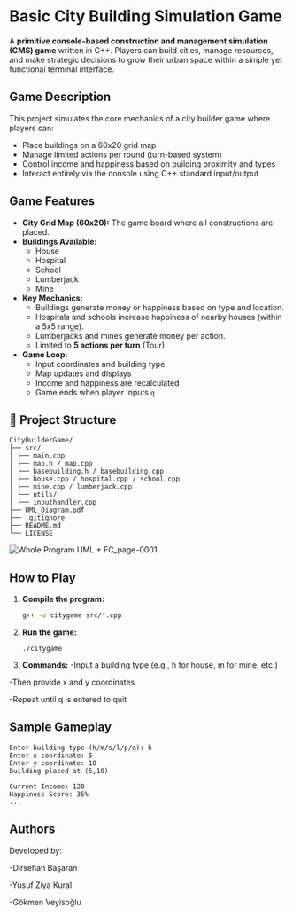 # Basic City Building Simulation Game

A **primitive console-based construction and management simulation (CMS) game** written in C++. Players can build cities, manage resources, and make strategic decisions to grow their urban space within a simple yet functional terminal interface.

## Game Description

This project simulates the core mechanics of a city builder game where players can:

- Place buildings on a 60x20 grid map
- Manage limited actions per round (turn-based system)
- Control income and happiness based on building proximity and types
- Interact entirely via the console using C++ standard input/output

## Game Features

- **City Grid Map (60x20):** The game board where all constructions are placed.
- **Buildings Available:**
  - House
  - Hospital
  - School
  - Lumberjack
  - Mine
- **Key Mechanics:**
  - Buildings generate money or happiness based on type and location.
  - Hospitals and schools increase happiness of nearby houses (within a 5x5 range).
  - Lumberjacks and mines generate money per action.
  - Limited to **5 actions per turn** (Tour).
- **Game Loop:**
  - Input coordinates and building type
  - Map updates and displays
  - Income and happiness are recalculated
  - Game ends when player inputs `q`

## 📂 Project Structure

````
CityBuilderGame/
├── src/
│ ├── main.cpp
│ ├── map.h / map.cpp
│ ├── basebuilding.h / basebuilding.cpp
│ ├── house.cpp / hospital.cpp / school.cpp
│ ├── mine.cpp / lumberjack.cpp
│ └── utils/
│ └── inputhandler.cpp
├── UML_Diagram.pdf
├── .gitignore
├── README.md
└── LICENSE
````
![Whole Program UML + FC_page-0001](https://github.com/user-attachments/assets/435d66c6-9ea1-470c-8ded-4e8a89a142e1)


## How to Play

1. **Compile the program:**
   ```bash
   g++ -o citygame src/*.cpp

2. **Run the game:**
   ````
   ./citygame
   ````
2. **Commands:**
-Input a building type (e.g., h for house, m for mine, etc.)

-Then provide x and y coordinates

-Repeat until q is entered to quit

## **Sample Gameplay**
````
Enter building type (h/m/s/l/p/q): h
Enter x coordinate: 5
Enter y coordinate: 10
Building placed at (5,10)

Current Income: 120
Happiness Score: 35%
...
````

## **Authors**
Developed by:

-Dirsehan Başaran

-Yusuf Ziya Kural

-Gökmen Veyisoğlu



